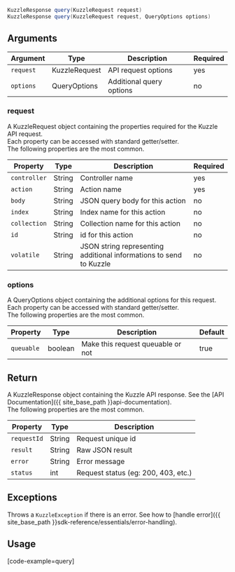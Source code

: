```java
KuzzleResponse query(KuzzleRequest request)
KuzzleResponse query(KuzzleRequest request, QueryOptions options)
```

## Arguments

| Argument | Type | Description | Required |
|--------|------|-------------|------------ |
| `request` | KuzzleRequest | API request options | yes |
| `options` | QueryOptions | Additional query options | no |


### __request__

A KuzzleRequest object containing the properties required for the Kuzzle API request.  
Each property can be accessed with standard getter/setter.  
The following properties are the most common.  

| Property | Type    | Description  | Required |
| -------- | ------- | ------------ | -------- |
| `controller` | String | Controller name | yes |
| `action` | String | Action name | yes |
| `body` | String | JSON query body for this action | no |
| `index` | String | Index name for this action | no |
| `collection` | String | Collection name for this action | no |
| `id` | String | id for this action | no |
| `volatile` | String | JSON string representing additional informations to send to Kuzzle | no |

### __options__

A QueryOptions object containing the additional options for this request.  
Each property can be accessed with standard getter/setter.  
The following properties are the most common.  

| Property | Type    | Description                       | Default |
| -------- | ------- | --------------------------------- | ------- |
| `queuable` | boolean | Make this request queuable or not | true  |

## Return

A KuzzleResponse object containing the Kuzzle API response. See the [API Documentation]({{ site_base_path }}api-documentation).  
The following properties are the most common.  

| Property | Type    | Description                       |
| -------- | ------- | --------------------------------- |
| `requestId` | String | Request unique id |
| `result` | String | Raw JSON result |
| `error` | String | Error message |
| `status` | int | Request status (eg: 200, 403, etc.) |

## Exceptions

Throws a `KuzzleException` if there is an error. See how to [handle error]({{ site_base_path }}sdk-reference/essentials/error-handling).

## Usage

[code-example=query]
